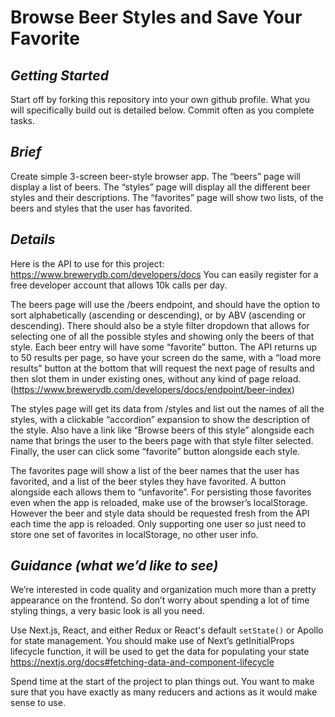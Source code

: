 # Browse Beer Styles and Save Your Favorite

## *Getting Started*
Start off by forking this repository into your own github profile. What you will specifically build out is detailed below. Commit often as you complete tasks.

## *Brief*
Create simple 3-screen beer-style browser app. The “beers” page will display a list of beers. The “styles” page will display all the different beer styles and their descriptions. The “favorites” page will show two lists, of the beers and styles that the user has favorited.


 ## *Details*
Here is the API to use for this project: https://www.brewerydb.com/developers/docs You can easily register for a free developer account that allows 10k calls per day.

The beers page will use the /beers endpoint, and should have the option to sort alphabetically (ascending or descending), or by ABV (ascending or descending). There should also be a style filter dropdown that allows for selecting one of all the possible styles and showing only the beers of that style. Each beer entry will have some “favorite” button. The API returns up to 50 results per page, so have your screen do the same, with a “load more results” button at the bottom that will request the next page of results and then slot them in under existing ones, without any kind of page reload. (https://www.brewerydb.com/developers/docs/endpoint/beer-index)

The styles page will get its data from /styles and list out the names of all the styles, with a clickable “accordion” expansion to show the description of the style. Also have a link like “Browse beers of this style” alongside each name that brings the user to the beers page with that style filter selected. Finally, the user can click some “favorite” button alongside each style.

The favorites page will show a list of the beer names that the user has favorited, and a list of the beer styles they have favorited. A button alongside each allows them to “unfavorite”. For persisting those favorites even when the app is reloaded, make use of the browser’s localStorage. However the beer and style data should be requested fresh from the API each time the app is reloaded. Only supporting one user so just need to store one set of favorites in localStorage, no other user info.


 ## *Guidance (what we’d like to see)*
 We’re interested in code quality and organization much more than a pretty appearance on the frontend. So don’t worry about spending a lot of time styling things, a very basic look is all you need.

Use Next.js, React, and either Redux or React's default `setState()` or Apollo for state management. You should make use of Next’s getInitialProps lifecycle function, it will be used to get the data for populating your state https://nextjs.org/docs#fetching-data-and-component-lifecycle

Spend time at the start of the project to plan things out. You want to make sure that you have exactly as many reducers and actions as it would make sense to use.
